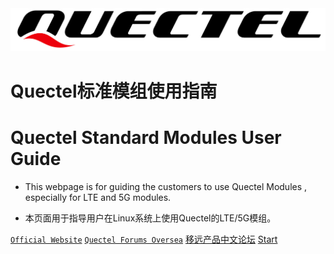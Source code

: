 <img width="600px"  src="QuectelLogo.png">

# Quectel标准模组使用指南

# Quectel Standard Modules User Guide

- This webpage is for guiding the customers to use Quectel Modules , especially for LTE and 5G modules.

- 本页面用于指导用户在Linux系统上使用Quectel的LTE/5G模组。

[`Official Website`](<https://www.quectel.com>)
[`Quectel Forums Oversea`](<https://Forums.quectel.com>)
[移远产品中文论坛](<https://forumschinese.quectel.com/>)
[Start](README.md)
